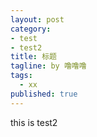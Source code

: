 ```yaml
---
layout: post
category: 
- test
- test2
title: 标题
tagline: by 噜噜噜
tags: 
  - xx
published: true
---
```




<!--more-->



this is test2